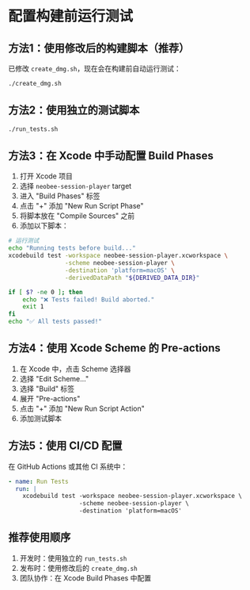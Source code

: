 # 配置构建前运行测试

## 方法1：使用修改后的构建脚本（推荐）
已修改 `create_dmg.sh`，现在会在构建前自动运行测试：
```bash
./create_dmg.sh
```

## 方法2：使用独立的测试脚本
```bash
./run_tests.sh
```

## 方法3：在 Xcode 中手动配置 Build Phases

1. 打开 Xcode 项目
2. 选择 `neobee-session-player` target
3. 进入 "Build Phases" 标签
4. 点击 "+" 添加 "New Run Script Phase"
5. 将脚本放在 "Compile Sources" 之前
6. 添加以下脚本：

```bash
# 运行测试
echo "Running tests before build..."
xcodebuild test -workspace neobee-session-player.xcworkspace \
                -scheme neobee-session-player \
                -destination 'platform=macOS' \
                -derivedDataPath "${DERIVED_DATA_DIR}"

if [ $? -ne 0 ]; then
    echo "❌ Tests failed! Build aborted."
    exit 1
fi
echo "✅ All tests passed!"
```

## 方法4：使用 Xcode Scheme 的 Pre-actions

1. 在 Xcode 中，点击 Scheme 选择器
2. 选择 "Edit Scheme..."
3. 选择 "Build" 标签
4. 展开 "Pre-actions"
5. 点击 "+" 添加 "New Run Script Action"
6. 添加测试脚本

## 方法5：使用 CI/CD 配置

在 GitHub Actions 或其他 CI 系统中：
```yaml
- name: Run Tests
  run: |
    xcodebuild test -workspace neobee-session-player.xcworkspace \
                    -scheme neobee-session-player \
                    -destination 'platform=macOS'
```

## 推荐使用顺序
1. 开发时：使用独立的 `run_tests.sh`
2. 发布时：使用修改后的 `create_dmg.sh`
3. 团队协作：在 Xcode Build Phases 中配置
